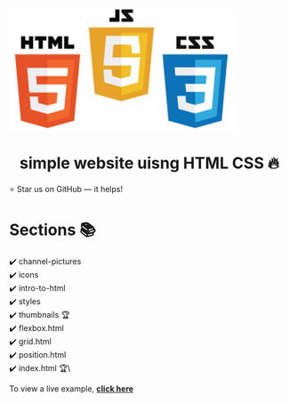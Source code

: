 <img width="80%" align="center" src="channel-pictures\htmlcssjs.jpeg" alt="html css js template mockup" /> <br/>

<h1 align="center"> simple website uisng HTML CSS 🔥 </h1>

:star: Star us on GitHub — it helps!

# Sections 📚

✔️ channel-pictures\
✔️ icons\
✔️ intro-to-html\
✔️ styles\
✔️ thumbnails 🏆\
✔️ flexbox.html\
✔️ grid.html\
✔️ position.html\
✔️ index.html 🏆\

To view a live example, **[click here](https://rohandeshmukh09.github.io/simplewebsite/)**
